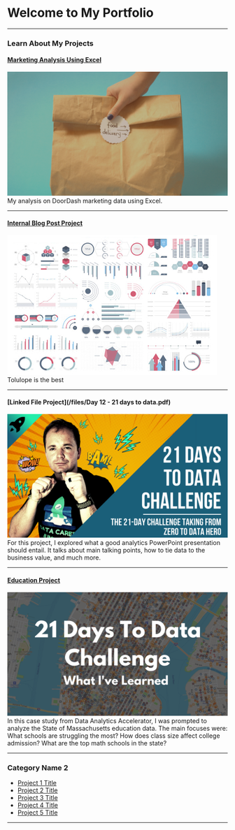 # Welcome to My Portfolio

---

### Learn About My Projects

#### [Marketing Analysis Using Excel](https://www.linkedin.com/pulse/analyzing-doordashs-marketing-data-chandana-d-chouhan-thakur/?trackingId=l5RM5xyBTzCHwIQy045cWA%3D%3D)
[<img src="images/DoorDash.png?raw=true"/>](https://www.linkedin.com/pulse/analyzing-doordashs-marketing-data-chandana-d-chouhan-thakur/?trackingId=l5RM5xyBTzCHwIQy045cWA%3D%3D)
My analysis on DoorDash marketing data using Excel.

---
#### [Internal Blog Post Project](/bank)
<img src="images/dummy_thumbnail.jpg?raw=true"/>
Tolulope is the best

---
#### [Linked File Project](/files/Day 12 - 21 days to data.pdf)
<img src="images/21 Days To Data Challenge.png?raw=true"/>
For this project, I explored what a good analytics PowerPoint presentation should entail. It talks about main talking points, how to tie data to the business value, and much more. 

---
#### [Education Project](https://www.linkedin.com/pulse/massachusetts-education-analysis-samantha-paul/)
[<img src="images/21 Days To Data Challenge What I've Learned Cover.png?raw=true"/>](https://www.linkedin.com/pulse/what-i-learned-21-days-data-avery-smith)
In this case study from Data Analytics Accelerator, I was prompted to analyze the State of Massachusetts education data. The main focuses were:
What schools are struggling the most?
How does class size affect college admission?
What are the top math schools in the state? 

---

### Category Name 2

- [Project 1 Title](http://example.com/)
- [Project 2 Title](http://example.com/)
- [Project 3 Title](http://example.com/)
- [Project 4 Title](http://example.com/)
- [Project 5 Title](http://example.com/)

---




